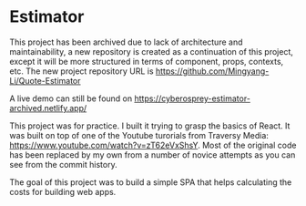# Estimator

This project has been archived due to lack of architecture and maintainability, a new repository is created as a continuation of this project, except it will be more structured in terms of component, props, contexts, etc. The new project repository URL is https://github.com/Mingyang-Li/Quote-Estimator

A live demo can still be found on https://cyberosprey-estimator-archived.netlify.app/

This project was for practice. I built it trying to grasp the basics of React. It was built on top of one of the Youtube turorials from Traversy Media: https://www.youtube.com/watch?v=zT62eVxShsY. Most of the original code has been replaced by my own from a number of novice attempts as you can see from the commit history.

The goal of this project was to build a simple SPA that helps calculating the costs for building web apps.

